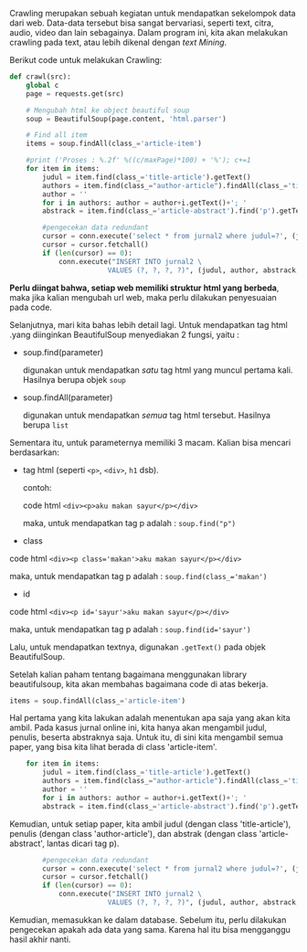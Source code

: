 Crawling merupakan sebuah kegiatan untuk mendapatkan sekelompok data dari web. Data-data tersebut bisa sangat bervariasi, seperti text, citra, audio, video dan lain sebagainya. Dalam program ini, kita akan melakukan crawling pada text, atau lebih dikenal dengan *text Mining*.

Berikut code untuk melakukan Crawling:

```python
def crawl(src):
	global c
    page = requests.get(src)

    # Mengubah html ke object beautiful soup
    soup = BeautifulSoup(page.content, 'html.parser')

    # Find all item
    items = soup.findAll(class_='article-item')

    #print ('Proses : %.2f' %((c/maxPage)*100) + '%'); c+=1
    for item in items:
        judul = item.find(class_='title-article').getText()
        authors = item.find(class_="author-article").findAll(class_='title-author')
        author = ''
        for i in authors: author = author+i.getText()+'; '
        abstrack = item.find(class_='article-abstract').find('p').getText()

        #pengecekan data redundant
        cursor = conn.execute('select * from jurnal2 where judul=?', (judul,))
        cursor = cursor.fetchall()
        if (len(cursor) == 0):
            conn.execute("INSERT INTO jurnal2 \
                        VALUES (?, ?, ?, ?)", (judul, author, abstrack, kategori));
```

**Perlu diingat bahwa, setiap web memiliki struktur html yang berbeda**, maka jika kalian mengubah url web, maka perlu dilakukan penyesuaian pada code.

Selanjutnya, mari kita bahas lebih detail lagi. Untuk mendapatkan tag html .yang diinginkan BeautifulSoup menyediakan 2 fungsi, yaitu :

* soup.find(parameter)

  digunakan untuk mendapatkan *satu* tag html yang muncul pertama kali. Hasilnya berupa objek `soup`

* soup.findAll(parameter)

  digunakan untuk mendapatkan *semua* tag html tersebut. Hasilnya berupa `list`

Sementara itu, untuk parameternya memiliki 3 macam. Kalian bisa mencari berdasarkan:

* tag html (seperti `<p>`, `<div>`, `h1` dsb). 

  contoh: 

  code html `<div><p>aku makan sayur</p></div>`

  maka, untuk mendapatkan tag p adalah : `soup.find("p")`

* class

code html `<div><p class='makan'>aku makan sayur</p></div>`

maka, untuk mendapatkan tag p adalah : `soup.find(class_='makan')`

* id

code html `<div><p id='sayur'>aku makan sayur</p></div>`

maka, untuk mendapatkan tag p adalah : `soup.find(id='sayur')`



Lalu, untuk mendapatkan textnya, digunakan `.getText()` pada objek BeautifulSoup.

Setelah kalian paham tentang bagaimana menggunakan library beautifulsoup, kita akan membahas bagaimana code di atas bekerja.

```python
items = soup.findAll(class_='article-item')
```

Hal pertama yang kita lakukan adalah menentukan apa saja yang akan kita ambil. Pada kasus jurnal online ini, kita hanya akan mengambil judul, penulis, beserta abstraknya saja. Untuk itu, di sini kita mengambil semua paper, yang bisa kita lihat berada di class 'article-item'. 

```python
	for item in items:
        judul = item.find(class_='title-article').getText()
        authors = item.find(class_="author-article").findAll(class_='title-author')
        author = ''
        for i in authors: author = author+i.getText()+'; '
        abstrack = item.find(class_='article-abstract').find('p').getText()
```

Kemudian, untuk setiap paper, kita ambil judul (dengan class 'title-article'), penulis (dengan class 'author-article'), dan abstrak (dengan class 'article-abstract', lantas dicari tag p).

```python
		#pengecekan data redundant
        cursor = conn.execute('select * from jurnal2 where judul=?', (judul,))
        cursor = cursor.fetchall()
        if (len(cursor) == 0):
            conn.execute("INSERT INTO jurnal2 \
                        VALUES (?, ?, ?, ?)", (judul, author, abstrack, kategori));
```

Kemudian, memasukkan ke dalam database. Sebelum itu, perlu dilakukan pengecekan apakah ada data yang sama. Karena hal itu bisa mengganggu hasil akhir nanti.